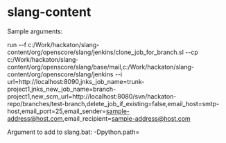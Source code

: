 slang-content
=============


Sample arguments:

run --f c:/Work/hackaton/slang-content/org/openscore/slang/jenkins/clone_job_for_branch.sl --cp c:/Work/hackaton/slang-content/org/openscore/slang/base/mail,c:/Work/hackaton/slang-content/org/openscore/slang/jenkins --i url=http://localhost:8090,jnks_job_name=trunk-project1,jnks_new_job_name=branch-project1,new_scm_url=http://localhost:8080/svn/hackaton-repo/branches/test-branch,delete_job_if_existing=false,email_host=smtp-host,email_port=25,email_sender=sample-address@host.com,email_recipient=sample-address@host.com

Argument to add to slang.bat: -Dpython.path=<path-to-folder-containing-jenkinsapi-python-module-and-dependencies>

